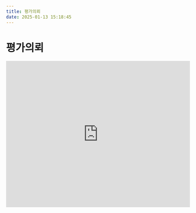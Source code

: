 ```yaml
---
title: 평가의뢰
date: 2025-01-13 15:18:45
---
```


# 평가의뢰

<iframe src="https://www.google.com/maps/embed?pb=!1m18!1m12!1m3!1d3164.89800121305!2d127.05844787595503!3d37.510323772053226!2m3!1f0!2f0!3f0!3m2!1i1024!2i768!4f13.1!3m3!1m2!1s0x357c9f3081724d63%3A0xe89540eedf8f19d0!2z7ZWY7J207YWM7YGs6rCQ7KCV7Y-J6rCA67KV7J24KOyjvCk!5e0!3m2!1sen!2skr!4v1736754734181!5m2!1sen!2skr" width="100%" height="400" style="border:0;" allowfullscreen="" loading="lazy" referrerpolicy="no-referrer-when-downgrade"></iframe>